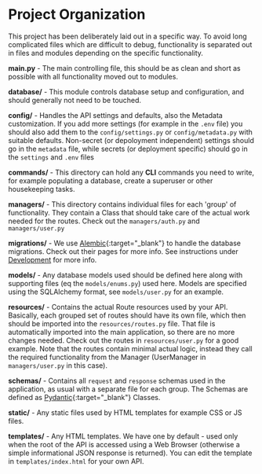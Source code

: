 # Project Organization

This project has been deliberately laid out in a specific way. To avoid long
complicated files which are difficult to debug, functionality is separated out
in files and modules depending on the specific functionality.

**main.py** - The main controlling file, this should be as clean and short as
possible with all functionality moved out to modules.

**database/** - This module controls database setup and configuration, and
should generally not need to be touched.

**config/** - Handles the API settings and defaults, also the Metadata
customization. If you add more settings (for example in the `.env` file) you
should also add them to the `config/settings.py` or `config/metadata.py` with
suitable defaults. Non-secret (or depoloyment independent) settings should go
in the `metadata` file, while secrets (or deployment specific) should go in the
`settings` and `.env` files

**commands/** - This directory can hold any **CLI** commands you need to write,
for example populating a database, create a superuser or other housekeeping
tasks.

**managers/** - This directory contains individual files for each
'group' of functionality. They contain a Class that should take care of the
actual work needed for the routes. Check out the `managers/auth.py` and
`managers/user.py`

**migrations/** - We use
[Alembic](https://github.com/sqlalchemy/alembic){:target="_blank"} to handle the
database migrations. Check out their pages for more info. See instructions under
[Development](../usage/configuration/dot-env) for more info.

**models/** - Any database models used should be defined here along with
supporting files (eq the `models/enums.py`) used here. Models are
specified using the SQLAlchemy format, see `models/user.py` for an
example.

**resources/** - Contains the actual Route resources used by your API.
Basically, each grouped set of routes should have its own file, which then
should be imported into the `resources/routes.py` file. That file is
automatically imported into the main application, so there are no more changes
needed. Check out the routes in `resources/user.py` for a good example. Note
that the routes contain minimal actual logic, instead they call the required
functionality from the Manager (UserManager in `managers/user.py` in this case).

**schemas/** - Contains all `request` and `response` schemas used in the
application, as usual with a separate file for each group. The Schemas are
defined as [Pydantic](https://pydantic-docs.helpmanual.io/){:target="_blank"}
Classes.

**static/** - Any static files used by HTML templates for example CSS or
JS files.

**templates/** - Any HTML templates. We have one by default - used only when the
root of the API is accessed using a Web Browser (otherwise a simple
informational JSON response is returned). You can edit the template in
`templates/index.html` for your own API.
